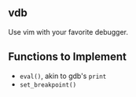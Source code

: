 vdb
---
Use vim with your favorite debugger.

Functions to Implement
----------------------
- `eval()`, akin to gdb's `print`
- `set_breakpoint()`
